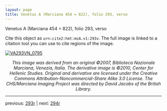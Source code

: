 ```yaml
---
layout: page
title: Venetus A (Marciana 454 = 822), folio 293, verso
---
```


Venetus A (Marciana 454 = 822), folio 293, verso

Cite this object as `urn:cite2:hmt:msA.v1:293v`.  The full image is linked to a citation tool you can use to cite regions of the image.

[![VA293VN_0795](http://www.homermultitext.org/iipsrv?IIIF=/project/homer/pyramidal/deepzoom/hmt/vaimg/2017a/VA293VN_0795.tif/full/800,/0/default.jpg)](http://www.homermultitext.org/ict2/?urn=urn:cite2:hmt:vaimg.2017a:VA293VN_0795) 

<p style="text-align: center; font-style: italic;">This image was derived from an original ©2007, Biblioteca Nazionale Marciana, Venezia, Italia. The derivative image is ©2010, Center for Hellenic Studies. Original and derivative are licensed under the Creative Commons Attribution-Noncommercial-Share Alike 3.0 License. The CHS/Marciana Imaging Project was directed by David Jacobs of the British Library.</p>

---

previous: [293r](../293r/) | next: [294r](../294r/)